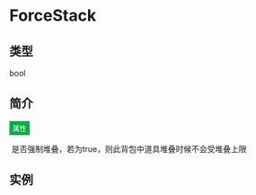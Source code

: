# ForceStack

## 类型

bool

## 简介

<span style="padding: 4px 6px; font-size: 12px; display: inline-block; color: #FFFFFF; background: #06AF40;">属性</span>

​	是否强制堆叠，若为true，则此背包中道具堆叠时候不会受堆叠上限

## 实例





